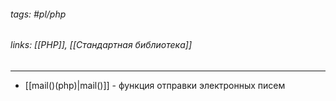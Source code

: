 ###### tags: #pl/php
###### links: [[PHP]], [[Стандартная библиотека]]
___



- [[mail()(php)|mail()]] - функция отправки электронных писем